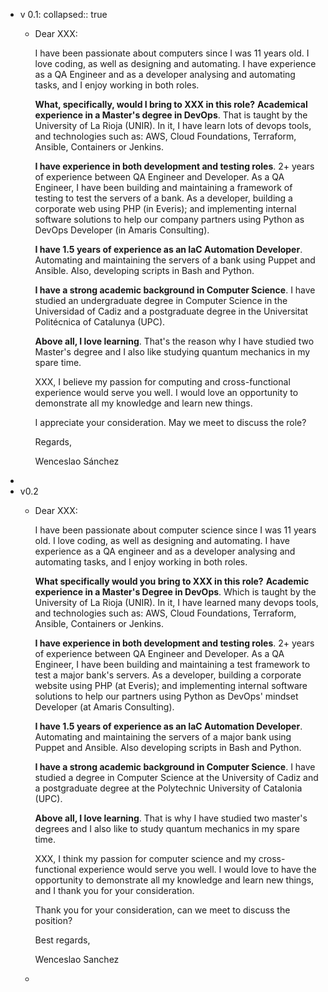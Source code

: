 - v 0.1:
  collapsed:: true
	- Dear XXX:
	  
	  I have been passionate about computers since I was 11 years old. I love coding, as well as designing and automating. I have experience as a QA Engineer and as a developer analysing and automating tasks, and I enjoy working in both roles.
	  
	  **What, specifically, would I bring to XXX in this role?**
	  **Academical experience in a Master's degree in DevOps**. That is taught by the University of La Rioja (UNIR). In it, I have learn lots of devops tools, and technologies such as: AWS, Cloud Foundations, Terraform, Ansible, Containers or Jenkins.
	  
	  **I have experience in both development and testing roles**. 2+ years of experience between QA Engineer and Developer. As a QA Engineer, I have been building and maintaining a framework of testing to test the servers of a bank. As a developer, building a corporate web using PHP (in Everis); and implementing internal software solutions to help our company partners using Python as DevOps Developer (in Amaris Consulting).
	  
	  **I have 1.5 years of experience as an IaC Automation Developer**. Automating and maintaining the servers of a bank using Puppet and Ansible. Also, developing scripts in Bash and Python.
	  
	  **I have a strong academic background in Computer Science**. I have studied an undergraduate degree in Computer Science in the Universidad of Cadiz and a postgraduate degree in the Universitat Politécnica of Catalunya (UPC).
	  
	  **Above all, I love learning**.  That's the reason why I have studied two Master's degree and I also like studying quantum mechanics in my spare time.
	  
	  XXX, I believe my passion for computing and cross-functional experience would serve you well. I would love an opportunity to demonstrate all my knowledge and learn new things.
	  
	  I appreciate your consideration. May we meet to discuss the role?
	  
	  Regards,
	  
	  Wenceslao Sánchez
-
- v0.2
	- Dear XXX:
	  
	  I have been passionate about computer science since I was 11 years old. I love coding, as well as designing and automating. I have experience as a QA engineer and as a developer analysing and automating tasks, and I enjoy working in both roles.  
	  
	  **What specifically would you bring to XXX in this role?**
	  **Academic experience in a Master's Degree in DevOps**. Which is taught by the University of La Rioja (UNIR). In it, I have learned many devops tools, and technologies such as: AWS, Cloud Foundations, Terraform, Ansible, Containers or Jenkins.  
	  
	  **I have experience in both development and testing roles**. 2+ years of experience between QA Engineer and Developer. As a QA Engineer, I have been building and maintaining a test framework to test a major bank's servers. As a developer, building a corporate website using PHP (at Everis); and implementing internal software solutions to help our partners using Python as DevOps' mindset Developer (at Amaris Consulting).  
	  
	  **I have 1.5 years of experience as an IaC Automation Developer**. Automating and maintaining the servers of a major bank using Puppet and Ansible. Also developing scripts in Bash and Python.  
	  
	  **I have a strong academic background in Computer Science**. I have studied a degree in Computer Science at the University of Cadiz and a postgraduate degree at the Polytechnic University of Catalonia (UPC).  
	  
	  **Above all, I love learning**. That is why I have studied two master's degrees and I also like to study quantum mechanics in my spare time.  
	  
	  XXX, I think my passion for computer science and my cross-functional experience would serve you well. I would love to have the opportunity to demonstrate all my knowledge and learn new things, and I thank you for your consideration.
	  
	  Thank you for your consideration, can we meet to discuss the position?  
	  
	  Best regards,  
	  
	  Wenceslao Sanchez
	-